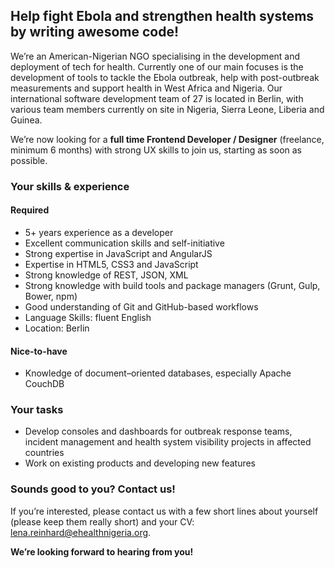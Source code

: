 ## Help fight Ebola and strengthen health systems by writing awesome code!

We’re an American-Nigerian NGO specialising in the development and deployment of tech for health. Currently one of our main focuses is the development of tools to tackle the Ebola outbreak, help with post-outbreak measurements and support health in West Africa and Nigeria. Our international software development team of 27 is located in Berlin, with various team members currently on site in Nigeria, Sierra Leone, Liberia and Guinea.

We’re now looking for a __full time Frontend Developer / Designer__ (freelance, minimum 6 months) with strong UX skills to join us, starting as soon as possible.


### Your skills & experience

#### Required 
- 5+ years experience as a developer
- Excellent communication skills and self-initiative
- Strong expertise in JavaScript and AngularJS
- Expertise in HTML5, CSS3 and JavaScript
- Strong knowledge of REST, JSON, XML
- Strong knowledge with build tools and package managers (Grunt, Gulp, Bower, npm)
- Good understanding of Git and GitHub-based workflows
- Language Skills: fluent English
- Location: Berlin

#### Nice-to-have
- Knowledge of document–oriented databases, especially Apache CouchDB

### Your tasks

- Develop consoles and dashboards for outbreak response teams, incident management and health system visibility projects in affected countries
- Work on existing products and developing new features

### Sounds good to you? Contact us!

If you’re interested, please contact us with a few short lines about yourself (please keep them really short) and your CV: lena.reinhard@ehealthnigeria.org.

__We’re looking forward to hearing from you!__

